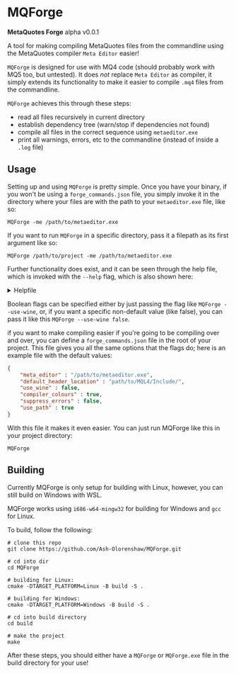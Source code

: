 # MQForge
**MetaQuotes Forge**
alpha v0.0.1

A tool for making compiling MetaQuotes files from the commandline using the MetaQuotes compiler `Meta Editor` easier!

`MQForge` is designed for use with MQ4 code (should probably work with MQ5 too, but untested). It does *not* replace `Meta Editor` as compiler, it simply extends its functionality to make it easier to compile `.mq4` files from the commandline. 

`MQForge` achieves this through these steps:
- read all files recursively in current directory
- establish dependency tree (warn/stop if dependencies not found)
- compile all files in the correct sequence using `metaeditor.exe`
- print all warnings, errors, etc to the commandline (instead of inside a `.log` file)

## Usage

Setting up and using `MQForge` is pretty simple. Once you have your binary, if you won't be using a `forge_commands.json` file, you simply invoke it in the directory where your files are with the path to your `metaeditor.exe` file, like so:
```nu-script
MQForge -me /path/to/metaeditor.exe
```

If you want to run `MQForge` in a specific directory, pass it a filepath as its first argument like so:
```nu-script
MQForge /path/to/project -me /path/to/metaeditor.exe
```

Further functionality does exist, and it can be seen through the help file, which is invoked with the `--help` flag, which is also shown here:

<details>
  <summary>Helpfile</summary>

    ```
    MQForge

    OPTIONAL: 
    [<filepath>]

    REQUIRED: 
    [-me/--meta-editor]       -   Location for your metaeditor.exe file.

    OPTIONAL:
    [-h/--help]               -   print this helpfile
    [-v/--version]            -   print program version
    [-dh/--default-headers]   -   Location directory of standard .mqh header files (this is usually something like 'C:/users/USERNAME/AppData/Roaming/MetaQuotes/Terminal/USERID/MQL4/Include/').
    [-wine/--use-wine]        -   (default: false) Whether to use Wine to run 'metaeditor.exe' - only available on Linux. 
    [-clr/--colourful]        -   (default: true) Whether to provide a coloured output.
    [-se/--suppress-errors]   -   (default: false) Whether to suppress launch errors for metaeditor.exe (really only matters with Wine).
    [-path/--use-path]        -   (default: true) Whether to search your PATH for .ex4, .dll, and .mqh files.
    [-s/--alt-settings]       -   Alternate settings file as opposed to the default 'forge_commands.json' file.
    ```

</details>

Boolean flags can be specified either by just passing the flag like `MQForge --use-wine`, or, if you want a specific non-default value (like false), you can pass it like this `MQForge --use-wine false`.

if you want to make compiling easier if you're going to be compiling over and over, you can define a `forge_commands.json` file in the root of your project. This file gives you all the same options that the flags do; here is an example file with the default values:
```json
{
	"meta_editor" : "/path/to/metaeditor.exe",
	"default_header_location" : "path/to/MQL4/Include/",
	"use_wine" : false,
	"compiler_colours" : true,
	"suppress_errors" : false,
	"use_path" : true
}
```

With this file it makes it even easier. You can just run MQForge like this in your project directory:
```nu-script
MQForge
```
## Building

Currently MQForge is only setup for building with Linux, however, you can still build on Windows with WSL.

MQForge works using `i686-w64-mingw32` for building for Windows and `gcc` for Linux.

To build, follow the following:

```nu-script
# clone this repo
git clone https://github.com/Ash-Olorenshaw/MQForge.git

# cd into dir
cd MQForge

# building for Linux:
cmake -DTARGET_PLATFORM=Linux -B build -S .

# building for Windows:
cmake -DTARGET_PLATFORM=Windows -B build -S . 

# cd into build directory
cd build 

# make the project
make
```

After these steps, you should either have a `MQForge` or `MQForge.exe` file in the build directory for your use!


